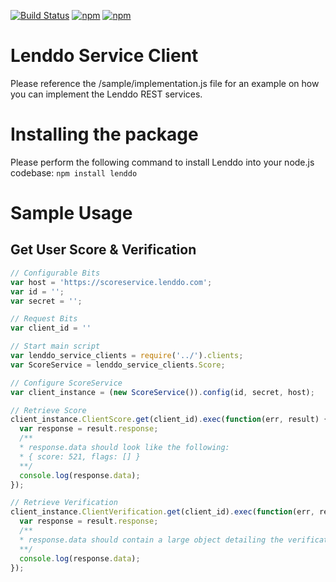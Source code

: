 [![Build Status](https://travis-ci.org/Lenddo/node-lenddo.svg?branch=master)](https://travis-ci.org/Lenddo/node-lenddo) [![npm](https://img.shields.io/npm/v/lenddo.svg?style=plastic)](https://www.npmjs.com/package/lenddo) [![npm](https://img.shields.io/npm/l/lenddo.svg?style=plastic)](https://www.npmjs.com/package/lenddo)
# Lenddo Service Client
Please reference the /sample/implementation.js file for an example on how
you can implement the Lenddo REST services.

# Installing the package
Please perform the following command to install Lenddo into your
node.js codebase: `npm install lenddo`

# Sample Usage
## Get User Score & Verification
```javascript
// Configurable Bits
var host = 'https://scoreservice.lenddo.com';
var id = '';
var secret = '';

// Request Bits
var client_id = ''

// Start main script
var lenddo_service_clients = require('../').clients;
var ScoreService = lenddo_service_clients.Score;

// Configure ScoreService
var client_instance = (new ScoreService()).config(id, secret, host);

// Retrieve Score
client_instance.ClientScore.get(client_id).exec(function(err, result) {
  var response = result.response;
  /**
  * response.data should look like the following:
  * { score: 521, flags: [] }
  **/
  console.log(response.data);
});

// Retrieve Verification
client_instance.ClientVerification.get(client_id).exec(function(err, result) {
  var response = result.response;
  /**
  * response.data should contain a large object detailing the verification results.
  **/
  console.log(response.data);
});
```
